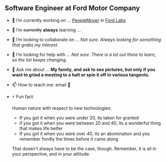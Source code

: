 ## Software Engineer at Ford Motor Company

- 🔭 I’m currently working on ... [PeopleMover](https://github.com/FordLabs/PeopleMover) in [Ford Labs](https://fordlabs.com/)
- 🌱 I’m <del>currently</del> **always** learning ...
- 👯 I’m looking to collaborate on ... *Not sure. Always looking for something that grabs my interest.*
- 🤔 I’m looking for help with ... *Not sure. There is a lot out there to learn, so the list keeps changing.*
- 💬 Ask me about ... **My family, and ask to see pictures, but only if you want to grind a meeting to a halt or spin it off in various tangents.**
- 📫 How to reach me: email :email:
- ⚡ Fun fact: 

  Human nature with respect to new technologies:
  - If you got it when you were under 20, its taken for granted
  - if you got it when you were between 20 and 40, its a wonderful thing that makes life better
  - If you got it when you were over 40, its an abomination and you remember fondly the times before it came along
  
  That doesn't always have to be the case, though. Remember, it is all in your perspective, and in your attitude. 

<!--
**JCHERNEY/JCHERNEY** is a ✨ _special_ ✨ repository because its `README.md` (this file) appears on your GitHub profile.

Here are some ideas to get you started:

- 🔭 I’m currently working on ...
- 🌱 I’m currently learning ...
- 👯 I’m looking to collaborate on ...
- 🤔 I’m looking for help with ...
- 💬 Ask me about ...
- 📫 How to reach me: ...
- 😄 Pronouns: ...
- ⚡ Fun fact: ...
-->
